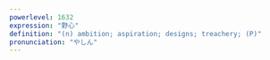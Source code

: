 ```yaml
---
powerlevel: 1632
expression: "野心"
definition: "(n) ambition; aspiration; designs; treachery; (P)"
pronunciation: "やしん"
---
```

